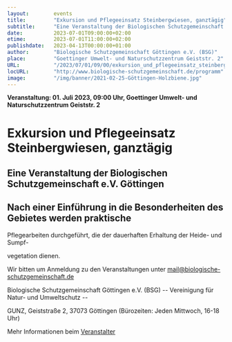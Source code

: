 ```yaml
---
layout:        events
title:         "Exkursion und Pflegeeinsatz Steinbergwiesen, ganztägig"
subtitle:      "Eine Veranstaltung der Biologischen Schutzgemeinschaft e.V. Göttingen"
date:          2023-07-01T09:00:00+02:00
etime:         2023-07-01T11:00:00+02:00
publishdate:   2023-04-13T00:00:00+01:00
author:        "Biologische Schutzgemeinschaft Göttingen e.V. (BSG)"
place:         "Goettinger Umwelt- und Naturschutzzentrum Geiststr. 2"
URL:           "/2023/07/01/09/00/exkursion_und_pflegeeinsatz_steinbergwiesen_ganztaegig"
locURL:        "http://www.biologische-schutzgemeinschaft.de/programm"
image:         "/img/banner/2021-02-25-Göttingen-Holzbiene.jpg"
---
```


**Veranstaltung: 01. Juli 2023, 09:00 Uhr, Goettinger Umwelt- und Naturschutzzentrum Geiststr. 2**

Exkursion und Pflegeeinsatz Steinbergwiesen, ganztägig
===========

Eine Veranstaltung der Biologischen Schutzgemeinschaft e.V. Göttingen
-----------
Nach einer Einführung in die Besonderheiten des Gebietes werden praktische
-------------

Pflegearbeiten durchgeführt, die der dauerhaften Erhaltung der Heide- und Sumpf-

vegetation dienen.


Wir bitten um Anmeldung zu den Veranstaltungen unter mail@biologische-schutzgemeinschaft.de

Biologische Schutzgemeinschaft Göttingen e.V. (BSG)
-- Vereinigung für Natur- und Umweltschutz --

GUNZ, Geiststraße 2, 37073 Göttingen (Bürozeiten: Jeden Mittwoch, 16-18 Uhr)

Mehr Informationen beim [Veranstalter](http://www.biologische-schutzgemeinschaft.de/programm)
